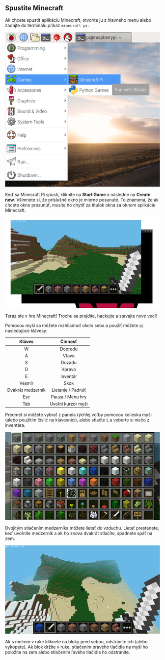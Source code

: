 ## Spustite Minecraft

Ak chcete spustiť aplikáciu Minecraft, otvoríte ju z hlavného menu alebo zadajte do terminálu príkaz `minecraft-pi`.

![](images/menu.png)

Keď sa Minecraft Pi spustí, kliknite na **Start Game** a následne na **Create new**. Všimnete si, že príslušné okno je mierne posunuté. To znamená, že ak chcete okno presunúť, musíte ho chytiť za titulok okna za oknom aplikácie Minecraft.

![](images/mcpi-game.png)

Teraz ste v hre Minecraft! Trochu sa prejdite, hackujte a stavajte nové veci!

Pomocou myši sa môžete rozhliadnuť okolo seba a použiť môžete aj nasledujúce klávesy:

|      Kláves       |      Činnosť       |
|:-----------------:|:------------------:|
|         W         |      Dopredu       |
|         A         |       Vľavo        |
|         S         |       Dozadu       |
|         D         |       Vpravo       |
|         E         |      Inventár      |
|      Vesmír       |        Skok        |
| Dvakrát medzerník | Lietanie / Padnúť  |
|        Esc        |  Pauza / Menu hry  |
|        Tab        | Uvoľní kurzor myši |

Predmet si môžete vybrať z panela rýchlej voľby pomocou kolieska myši (alebo použitím číslic na klávesnici), alebo stlačte `E` a vyberte si niečo z inventára.

![](images/mcpi-inventory.png)

Dvojitým stlačením medzerníka môžete lietať do vzduchu. Lietať prestanete, keď uvoľníte medzerník a ak ho znova dvakrát stlačíte, spadnete späť na zem.

![](images/mcpi-flying.png)

Ak s mečom v ruke kliknete na bloky pred sebou, odstránite ich (alebo vykopete). Ak blok držíte v ruke, stlačením pravého tlačidla na myši ho položíte na zem alebo stlačením ľavého tlačidla ho odstránite.